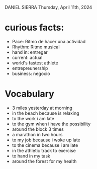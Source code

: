 DANIEL SIERRA
Thursday, April 11th, 2024

# curious facts:
- Pace: Ritmo de hacer una actividad
- Rhythm: Ritmo musical
- hand in: entregar
- current: actual
- world's fastest athlete
- entrepreunership
- business: negocio

# Vocabulary
- 3 miles yesterday at morning
- in the beach because is relaxing
- to the work i am late
- to the gym when i have the possibility
- around the block 3 times
- a marathon in two hours
- to my job because i woke up late
- to the cinema because i am late
- in the athletic track to exercise
- to hand in my task
- around the forest for my health